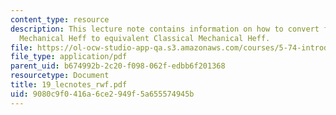 ```yaml
---
content_type: resource
description: This lecture note contains information on how to convert from Quantum
  Mechanical Heff to equivalent Classical Mechanical Heff.
file: https://ol-ocw-studio-app-qa.s3.amazonaws.com/courses/5-74-introductory-quantum-mechanics-ii-spring-2004/9080c9f0416a6ce2949f5a655574945b_19_lecnotes_rwf.pdf
file_type: application/pdf
parent_uid: b674992b-2c20-f098-062f-edbb6f201368
resourcetype: Document
title: 19_lecnotes_rwf.pdf
uid: 9080c9f0-416a-6ce2-949f-5a655574945b
---
```

